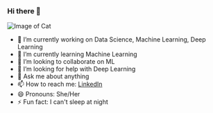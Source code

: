 ### Hi there 👋

<!--
**Tek-nr/Tek-nr** is a ✨ _special_ ✨ repository because its `README.md` (this file) appears on your GitHub profile.

Here are some ideas to get you started:-->

![Image of Cat](https://pbs.twimg.com/profile_images/1358124330706735104/SGfz-j6E_400x400.jpg)

- 🔭 I’m currently working on Data Science, Machine Learning, Deep Learning
- 🌱 I’m currently learning Machine Learning
- 👯 I’m looking to collaborate on ML
- 🤔 I’m looking for help with Deep Learning
- 💬 Ask me about anything
- 📫 How to reach me: [LinkedIn](https://www.linkedin.com/in/hilalntek/) 
- 😄 Pronouns: She/Her
- ⚡ Fun fact: I can't sleep at night

